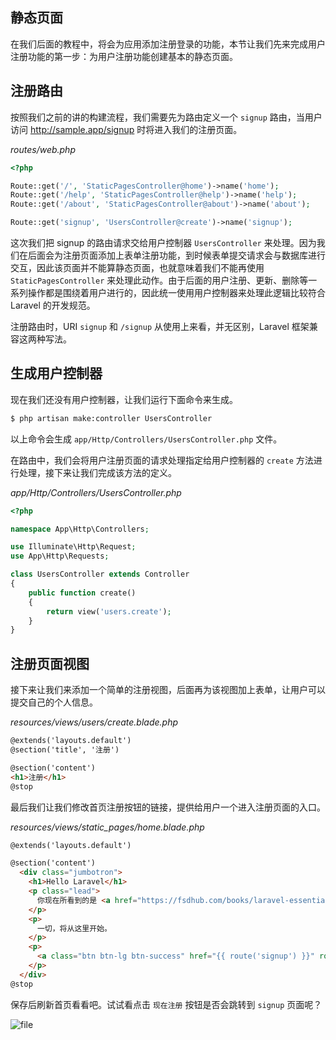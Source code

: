 ## 静态页面

在我们后面的教程中，将会为应用添加注册登录的功能，本节让我们先来完成用户注册功能的第一步：为用户注册功能创建基本的静态页面。

## 注册路由

按照我们之前的讲的构建流程，我们需要先为路由定义一个 `signup` 路由，当用户访问 http://sample.app/signup 时将进入我们的注册页面。

*routes/web.php*

```php
<?php

Route::get('/', 'StaticPagesController@home')->name('home');
Route::get('/help', 'StaticPagesController@help')->name('help');
Route::get('/about', 'StaticPagesController@about')->name('about');

Route::get('signup', 'UsersController@create')->name('signup');
```

这次我们把 signup 的路由请求交给用户控制器 `UsersController` 来处理。因为我们在后面会为注册页面添加上表单注册功能，到时候表单提交请求会与数据库进行交互，因此该页面并不能算静态页面，也就意味着我们不能再使用 `StaticPagesController` 来处理此动作。由于后面的用户注册、更新、删除等一系列操作都是围绕着用户进行的，因此统一使用用户控制器来处理此逻辑比较符合 Laravel 的开发规范。

注册路由时，URI `signup` 和 `/signup` 从使用上来看，并无区别，Laravel 框架兼容这两种写法。

## 生成用户控制器

现在我们还没有用户控制器，让我们运行下面命令来生成。

```bash
$ php artisan make:controller UsersController
```

以上命令会生成 `app/Http/Controllers/UsersController.php` 文件。

在路由中，我们会将用户注册页面的请求处理指定给用户控制器的 `create` 方法进行处理，接下来让我们完成该方法的定义。

*app/Http/Controllers/UsersController.php*

```php
<?php

namespace App\Http\Controllers;

use Illuminate\Http\Request;
use App\Http\Requests;

class UsersController extends Controller
{
    public function create()
    {
        return view('users.create');
    }
}
```

## 注册页面视图

接下来让我们来添加一个简单的注册视图，后面再为该视图加上表单，让用户可以提交自己的个人信息。

*resources/views/users/create.blade.php*

```html
@extends('layouts.default')
@section('title', '注册')

@section('content')
<h1>注册</h1>
@stop
```

最后我们让我们修改首页注册按钮的链接，提供给用户一个进入注册页面的入口。

*resources/views/static_pages/home.blade.php*

```html
@extends('layouts.default')

@section('content')
  <div class="jumbotron">
    <h1>Hello Laravel</h1>
    <p class="lead">
      你现在所看到的是 <a href="https://fsdhub.com/books/laravel-essential-training-5.1">Laravel 入门教程</a> 的项目主页。
    </p>
    <p>
      一切，将从这里开始。
    </p>
    <p>
      <a class="btn btn-lg btn-success" href="{{ route('signup') }}" role="button">现在注册</a>
    </p>
  </div>  
@stop
```

保存后刷新首页看看吧。试试看点击 `现在注册` 按钮是否会跳转到 `signup` 页面呢？

![file](https://fsdhubcdn.phphub.org/uploads/images/201708/01/1/b4x5yOaSnG.png)